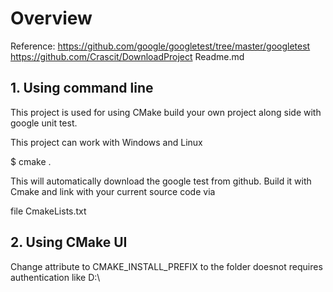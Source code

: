 # Overview

Reference: 
https://github.com/google/googletest/tree/master/googletest 
https://github.com/Crascit/DownloadProject
Readme.md

## 1. Using command line
This project is used for using CMake build your own project along side with google unit test.

This project can work with Windows and Linux

$ cmake .

This will automatically download the google test from github. Build it with Cmake and link with your current source code via

file CmakeLists.txt

## 2. Using CMake UI

Change attribute to CMAKE_INSTALL_PREFIX to the folder doesnot requires authentication like D:\